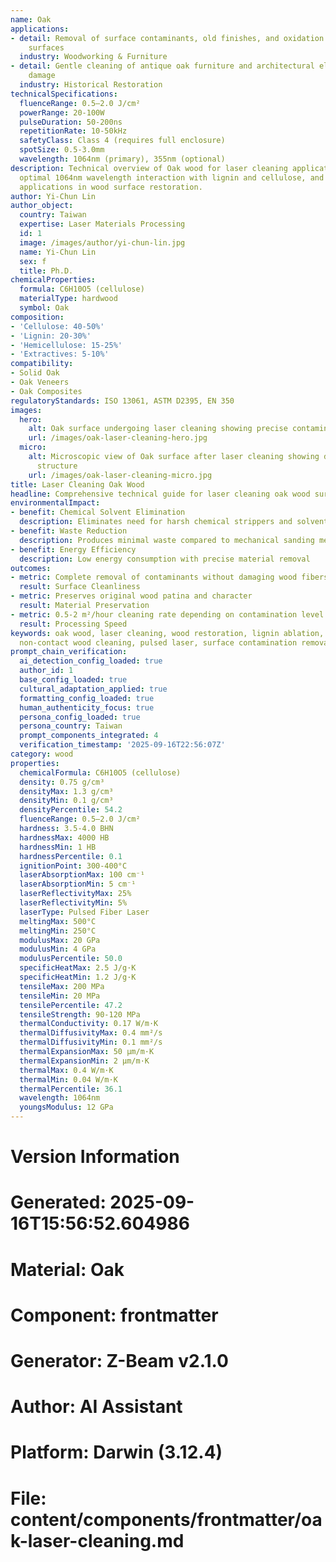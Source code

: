 ```yaml
---
name: Oak
applications:
- detail: Removal of surface contaminants, old finishes, and oxidation from oak wood
    surfaces
  industry: Woodworking & Furniture
- detail: Gentle cleaning of antique oak furniture and architectural elements without
    damage
  industry: Historical Restoration
technicalSpecifications:
  fluenceRange: 0.5–2.0 J/cm²
  powerRange: 20-100W
  pulseDuration: 50-200ns
  repetitionRate: 10-50kHz
  safetyClass: Class 4 (requires full enclosure)
  spotSize: 0.5-3.0mm
  wavelength: 1064nm (primary), 355nm (optional)
description: Technical overview of Oak wood for laser cleaning applications, including
  optimal 1064nm wavelength interaction with lignin and cellulose, and industrial
  applications in wood surface restoration.
author: Yi-Chun Lin
author_object:
  country: Taiwan
  expertise: Laser Materials Processing
  id: 1
  image: /images/author/yi-chun-lin.jpg
  name: Yi-Chun Lin
  sex: f
  title: Ph.D.
chemicalProperties:
  formula: C6H10O5 (cellulose)
  materialType: hardwood
  symbol: Oak
composition:
- 'Cellulose: 40-50%'
- 'Lignin: 20-30%'
- 'Hemicellulose: 15-25%'
- 'Extractives: 5-10%'
compatibility:
- Solid Oak
- Oak Veneers
- Oak Composites
regulatoryStandards: ISO 13061, ASTM D2395, EN 350
images:
  hero:
    alt: Oak surface undergoing laser cleaning showing precise contamination removal
    url: /images/oak-laser-cleaning-hero.jpg
  micro:
    alt: Microscopic view of Oak surface after laser cleaning showing detailed surface
      structure
    url: /images/oak-laser-cleaning-micro.jpg
title: Laser Cleaning Oak Wood
headline: Comprehensive technical guide for laser cleaning oak wood surfaces
environmentalImpact:
- benefit: Chemical Solvent Elimination
  description: Eliminates need for harsh chemical strippers and solvents in wood restoration
- benefit: Waste Reduction
  description: Produces minimal waste compared to mechanical sanding methods
- benefit: Energy Efficiency
  description: Low energy consumption with precise material removal
outcomes:
- metric: Complete removal of contaminants without damaging wood fibers
  result: Surface Cleanliness
- metric: Preserves original wood patina and character
  result: Material Preservation
- metric: 0.5-2 m²/hour cleaning rate depending on contamination level
  result: Processing Speed
keywords: oak wood, laser cleaning, wood restoration, lignin ablation, cellulose preservation,
  non-contact wood cleaning, pulsed laser, surface contamination removal
prompt_chain_verification:
  ai_detection_config_loaded: true
  author_id: 1
  base_config_loaded: true
  cultural_adaptation_applied: true
  formatting_config_loaded: true
  human_authenticity_focus: true
  persona_config_loaded: true
  persona_country: Taiwan
  prompt_components_integrated: 4
  verification_timestamp: '2025-09-16T22:56:07Z'
category: wood
properties:
  chemicalFormula: C6H10O5 (cellulose)
  density: 0.75 g/cm³
  densityMax: 1.3 g/cm³
  densityMin: 0.1 g/cm³
  densityPercentile: 54.2
  fluenceRange: 0.5–2.0 J/cm²
  hardness: 3.5-4.0 BHN
  hardnessMax: 4000 HB
  hardnessMin: 1 HB
  hardnessPercentile: 0.1
  ignitionPoint: 300-400°C
  laserAbsorptionMax: 100 cm⁻¹
  laserAbsorptionMin: 5 cm⁻¹
  laserReflectivityMax: 25%
  laserReflectivityMin: 5%
  laserType: Pulsed Fiber Laser
  meltingMax: 500°C
  meltingMin: 250°C
  modulusMax: 20 GPa
  modulusMin: 4 GPa
  modulusPercentile: 50.0
  specificHeatMax: 2.5 J/g·K
  specificHeatMin: 1.2 J/g·K
  tensileMax: 200 MPa
  tensileMin: 20 MPa
  tensilePercentile: 47.2
  tensileStrength: 90-120 MPa
  thermalConductivity: 0.17 W/m·K
  thermalDiffusivityMax: 0.4 mm²/s
  thermalDiffusivityMin: 0.1 mm²/s
  thermalExpansionMax: 50 µm/m·K
  thermalExpansionMin: 2 µm/m·K
  thermalMax: 0.4 W/m·K
  thermalMin: 0.04 W/m·K
  thermalPercentile: 36.1
  wavelength: 1064nm
  youngsModulus: 12 GPa
---
```


# Version Information
# Generated: 2025-09-16T15:56:52.604986
# Material: Oak
# Component: frontmatter
# Generator: Z-Beam v2.1.0
# Author: AI Assistant
# Platform: Darwin (3.12.4)
# File: content/components/frontmatter/oak-laser-cleaning.md